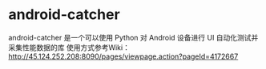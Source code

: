 # android-catcher
android-catcher 是一个可以使用 Python 对 Android 设备进行 UI 自动化测试并采集性能数据的库
使用方式参考Wiki：http://45.124.252.208:8090/pages/viewpage.action?pageId=4172667